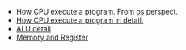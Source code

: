 - How CPU execute a program. From [os](https://www.youtube.com/watch?v=XM4lGflQFvA) perspect. 
- [How CPU execute a program in detail.](https://www.youtube.com/watch?v=jFDMZpkUWCw) 
- [ALU detail](https://www.youtube.com/watch?v=1I5ZMmrOfnA&feature=youtu.be)
- [Memory and Register](https://www.youtube.com/watch?v=fpnE6UAfbtU&feature=youtu.be)
